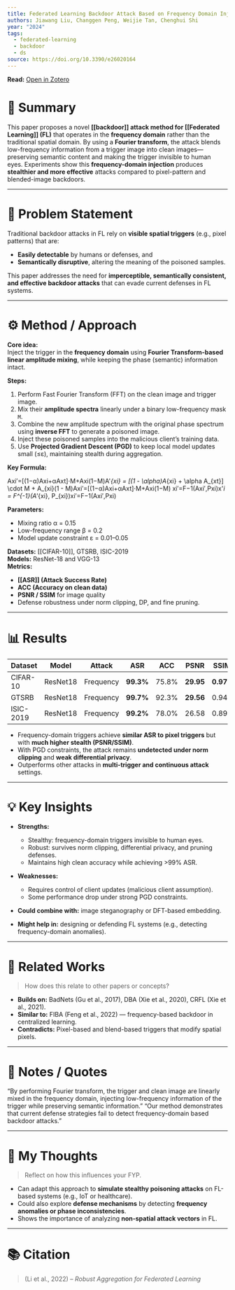 ```yaml
---
title: Federated Learning Backdoor Attack Based on Frequency Domain Injection
authors: Jiawang Liu, Changgen Peng, Weijie Tan, Chenghui Shi
year: "2024"
tags:
  - federated-learning
  - backdoor
  - ds
source: https://doi.org/10.3390/e26020164
---
```

**Read:** [Open in Zotero](zotero://select/items/2_27MCCI6Y)

# 🧠 Summary

This paper proposes a novel **[[backdoor]] attack method for [[Federated Learning]] (FL)** that operates in the **frequency domain** rather than the traditional spatial domain. By using a **Fourier transform**, the attack blends low-frequency information from a trigger image into clean images—preserving semantic content and making the trigger invisible to human eyes. Experiments show this **frequency-domain injection** produces **stealthier and more effective** attacks compared to pixel-pattern and blended-image backdoors.

---

# 🎯 Problem Statement

Traditional backdoor attacks in FL rely on **visible spatial triggers** (e.g., pixel patterns) that are:

- **Easily detectable** by humans or defenses, and
- **Semantically disruptive**, altering the meaning of the poisoned samples.

This paper addresses the need for **imperceptible, semantically consistent, and effective backdoor attacks** that can evade current defenses in FL systems.

---
# ⚙️ Method / Approach

**Core idea:**  
Inject the trigger in the **frequency domain** using **Fourier Transform-based linear amplitude mixing**, while keeping the phase (semantic) information intact.

**Steps:**

1. Perform Fast Fourier Transform (FFT) on the clean image and trigger image.
2. Mix their **amplitude spectra** linearly under a binary low-frequency mask `M`.
3. Combine the new amplitude spectrum with the original phase spectrum using **inverse FFT** to generate a poisoned image.
4. Inject these poisoned samples into the malicious client’s training data.
5. Use **Projected Gradient Descent (PGD)** to keep local model updates small (≤ε), maintaining stealth during aggregation.

**Key Formula:**

Axi′=[(1−α)Axi+αAxt]⋅M+Axi(1−M)A'_{xi} = [(1 - \alpha)A_{xi} + \alpha A_{xt}] \cdot M + A_{xi}(1 - M)Axi′​=[(1−α)Axi​+αAxt​]⋅M+Axi​(1−M) xi′=F−1(Axi′,Pxi)x'_i = F^{-1}(A'_{xi}, P_{xi})xi′​=F−1(Axi′​,Pxi​)

**Parameters:**
- Mixing ratio α = 0.15
- Low-frequency range β = 0.2
- Model update constraint ε = 0.01–0.05

**Datasets:** [[CIFAR-10]], GTSRB, ISIC-2019  
**Models:** ResNet-18 and VGG-13  
**Metrics:**
- **[[ASR]] (Attack Success Rate)**
- **ACC (Accuracy on clean data)**
- **PSNR / SSIM** for image quality
- Defense robustness under norm clipping, DP, and fine pruning.

---
# 📊 Results

|Dataset|Model|Attack|ASR|ACC|PSNR|SSIM|
|---|---|---|---|---|---|---|
|CIFAR-10|ResNet18|Frequency|**99.3%**|75.8%|**29.95**|**0.977**|
|GTSRB|ResNet18|Frequency|**99.7%**|92.3%|**29.56**|0.944|
|ISIC-2019|ResNet18|Frequency|**99.2%**|78.0%|26.58|0.892|
- Frequency-domain triggers achieve **similar ASR to pixel triggers** but with **much higher stealth (PSNR/SSIM)**.
- With PGD constraints, the attack remains **undetected under norm clipping** and **weak differential privacy**.
- Outperforms other attacks in **multi-trigger and continuous attack** settings.
---

# 💡 Key Insights

- **Strengths:**
    - Stealthy: frequency-domain triggers invisible to human eyes.
    - Robust: survives norm clipping, differential privacy, and pruning defenses.
    - Maintains high clean accuracy while achieving >99% ASR.
        
- **Weaknesses:**
    - Requires control of client updates (malicious client assumption).
    - Some performance drop under strong PGD constraints.
- **Could combine with:** image steganography or DFT-based embedding.
- **Might help in:** designing or defending FL systems (e.g., detecting frequency-domain anomalies).

---
# 🧩 Related Works
> How does this relate to other papers or concepts?

- **Builds on:** BadNets (Gu et al., 2017), DBA (Xie et al., 2020), CRFL (Xie et al., 2021).
- **Similar to:** FIBA (Feng et al., 2022) — frequency-based backdoor in centralized learning.
- **Contradicts:** Pixel-based and blend-based triggers that modify spatial pixels.

---

# 💬 Notes / Quotes

“By performing Fourier transform, the trigger and clean image are linearly mixed in the frequency domain, injecting low-frequency information of the trigger while preserving semantic information.”
“Our method demonstrates that current defense strategies fail to detect frequency-domain based backdoor attacks.”

---

# 🧠 My Thoughts
> Reflect on how this influences your FYP.

- Can adapt this approach to **simulate stealthy poisoning attacks** on FL-based systems (e.g., IoT or healthcare).
- Could also explore **defense mechanisms** by detecting **frequency anomalies or phase inconsistencies**.
- Shows the importance of analyzing **non-spatial attack vectors** in FL.
---

# 📚 Citation
> (Li et al., 2022) – *Robust Aggregation for Federated Learning*